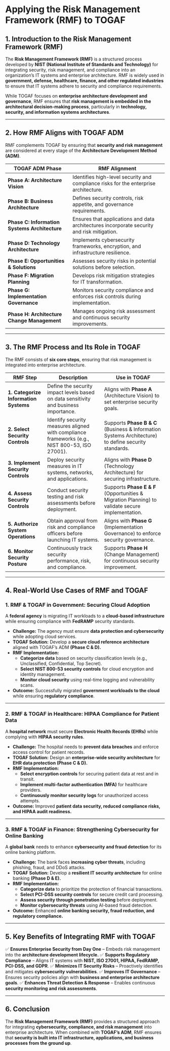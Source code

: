 # **Applying the Risk Management Framework (RMF) to TOGAF**

## **1. Introduction to the Risk Management Framework (RMF)**
The **Risk Management Framework (RMF)** is a structured process developed by **NIST (National Institute of Standards and Technology)** for integrating security, risk management, and compliance into an organization’s IT systems and enterprise architecture. RMF is widely used in **government, defense, healthcare, finance, and other regulated industries** to ensure that IT systems adhere to security and compliance requirements.

While TOGAF focuses on **enterprise architecture development and governance**, RMF ensures that **risk management is embedded in the architectural decision-making process**, particularly in **technology, security, and information systems architectures**.

---

## **2. How RMF Aligns with TOGAF ADM**
RMF complements TOGAF by ensuring that **security and risk management** are considered at every stage of the **Architecture Development Method (ADM)**.

| **TOGAF ADM Phase** | **RMF Alignment** |
|--------------------|---------------------------------|
| **Phase A: Architecture Vision** | Identifies high-level security and compliance risks for the enterprise architecture. |
| **Phase B: Business Architecture** | Defines security controls, risk appetite, and governance requirements. |
| **Phase C: Information Systems Architecture** | Ensures that applications and data architectures incorporate security and risk mitigation. |
| **Phase D: Technology Architecture** | Implements cybersecurity frameworks, encryption, and infrastructure resilience. |
| **Phase E: Opportunities & Solutions** | Assesses security risks in potential solutions before selection. |
| **Phase F: Migration Planning** | Develops risk mitigation strategies for IT transformation. |
| **Phase G: Implementation Governance** | Monitors security compliance and enforces risk controls during implementation. |
| **Phase H: Architecture Change Management** | Manages ongoing risk assessment and continuous security improvements. |

---

## **3. The RMF Process and Its Role in TOGAF**
The RMF consists of **six core steps**, ensuring that risk management is integrated into enterprise architecture.

| **RMF Step** | **Description** | **Use in TOGAF** |
|-------------|---------------|------------------|
| **1. Categorize Information Systems** | Define the security impact levels based on data sensitivity and business importance. | Aligns with **Phase A** (Architecture Vision) to set enterprise security goals. |
| **2. Select Security Controls** | Identify security measures aligned with compliance frameworks (e.g., NIST 800-53, ISO 27001). | Supports **Phase B & C** (Business & Information Systems Architecture) to define security standards. |
| **3. Implement Security Controls** | Deploy security measures in IT systems, networks, and applications. | Aligns with **Phase D** (Technology Architecture) for securing infrastructure. |
| **4. Assess Security Controls** | Conduct security testing and risk assessments before deployment. | Supports **Phase E & F** (Opportunities & Migration Planning) to validate secure implementation. |
| **5. Authorize System Operations** | Obtain approval from risk and compliance officers before launching IT systems. | Aligns with **Phase G** (Implementation Governance) to enforce security governance. |
| **6. Monitor Security Posture** | Continuously track security performance, risk, and compliance. | Supports **Phase H** (Change Management) for continuous security improvement. |

---

## **4. Real-World Use Cases of RMF and TOGAF**

### **1. RMF & TOGAF in Government: Securing Cloud Adoption**
A **federal agency** is migrating IT workloads to a **cloud-based infrastructure** while ensuring compliance with **FedRAMP** security standards.

- **Challenge:** The agency must ensure **data protection and cybersecurity** while adopting cloud services.
- **TOGAF Solution:** Develop a **secure cloud reference architecture** aligned with TOGAF’s ADM **(Phase C & D).**
- **RMF Implementation:**
  - **Categorize data** based on security classification levels (e.g., Unclassified, Confidential, Top Secret).
  - **Select NIST 800-53 security controls** for cloud encryption and identity management.
  - **Monitor cloud security** using real-time logging and vulnerability scans.
- **Outcome:** Successfully migrated **government workloads to the cloud** while ensuring **regulatory compliance**.

---

### **2. RMF & TOGAF in Healthcare: HIPAA Compliance for Patient Data**
A **hospital network** must secure **Electronic Health Records (EHRs)** while complying with **HIPAA security rules**.

- **Challenge:** The hospital needs to **prevent data breaches** and enforce access control for patient records.
- **TOGAF Solution:** Design an **enterprise-wide security architecture** for **EHR data protection (Phase C & D).**
- **RMF Implementation:**
  - **Select encryption controls** for securing patient data at rest and in transit.
  - **Implement multi-factor authentication (MFA)** for healthcare providers.
  - **Continuously monitor security logs** for unauthorized access attempts.
- **Outcome:** Improved **patient data security, reduced compliance risks, and HIPAA audit readiness.**

---

### **3. RMF & TOGAF in Finance: Strengthening Cybersecurity for Online Banking**
A **global bank** needs to enhance **cybersecurity and fraud detection** for its online banking platform.

- **Challenge:** The bank faces **increasing cyber threats**, including phishing, fraud, and DDoS attacks.
- **TOGAF Solution:** Develop a **resilient IT security architecture** for online banking **(Phase D & E).**
- **RMF Implementation:**
  - **Categorize data** to prioritize the protection of financial transactions.
  - **Select PCI-DSS security controls** for secure credit card processing.
  - **Assess security through penetration testing** before deployment.
  - **Monitor cybersecurity threats** using AI-based fraud detection.
- **Outcome:** Enhanced **online banking security, fraud reduction, and regulatory compliance.**

---

## **5. Key Benefits of Integrating RMF with TOGAF**
✅ **Ensures Enterprise Security from Day One** – Embeds risk management into the **architecture development lifecycle.**
✅ **Supports Regulatory Compliance** – Aligns IT systems with **NIST, ISO 27001, HIPAA, FedRAMP, PCI-DSS, and GDPR**.
✅ **Minimizes IT Security Risks** – Proactively identifies and mitigates **cybersecurity vulnerabilities**.
✅ **Improves IT Governance** – Ensures security policies align with **business and enterprise architecture goals**.
✅ **Enhances Threat Detection & Response** – Enables continuous **security monitoring and risk assessments**.

---

## **6. Conclusion**
The **Risk Management Framework (RMF)** provides a structured approach for integrating **cybersecurity, compliance, and risk management** into enterprise architecture. When combined with **TOGAF’s ADM**, RMF ensures that **security is built into IT infrastructure, applications, and business processes from the ground up**.
